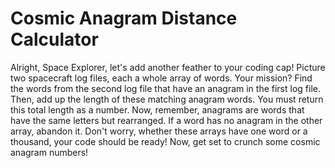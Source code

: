 # Cosmic Anagram Distance Calculator

Alright, Space Explorer, let's add another feather to your coding cap! Picture two spacecraft log files, each a whole array of words. Your mission? Find the words from the second log file that have an anagram in the first log file. Then, add up the length of these matching anagram words. You must return this total length as a number. Now, remember, anagrams are words that have the same letters but rearranged. If a word has no anagram in the other array, abandon it. Don't worry, whether these arrays have one word or a thousand, your code should be ready! Now, get set to crunch some cosmic anagram numbers!